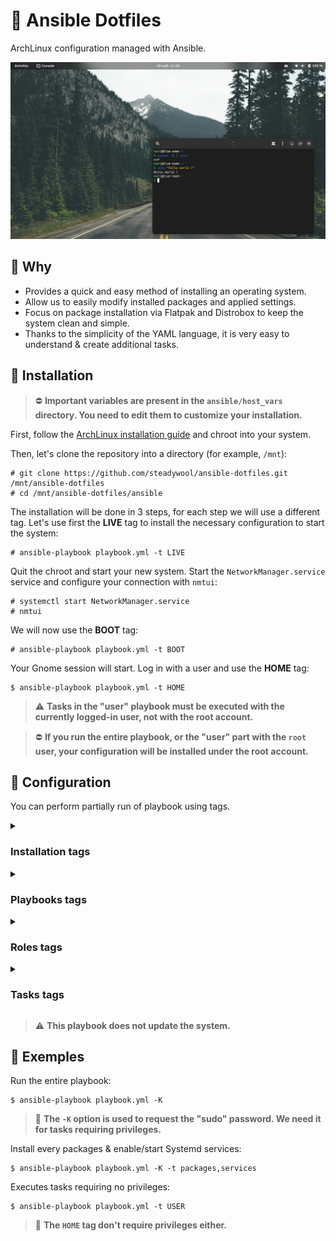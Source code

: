 # 🌸 Ansible Dotfiles

ArchLinux configuration managed with Ansible.

![](src/screenshot.png)

## 🛁 Why

- Provides a quick and easy method of installing an operating system.
- Allow us to easily modify installed packages and applied settings.
- Focus on package installation via Flatpak and Distrobox to keep the system clean and simple.
- Thanks to the simplicity of the YAML language, it is very easy to understand & create additional tasks.

## 🚀 Installation

> ⛔ **Important variables are present in the `ansible/host_vars` directory. You need to edit them to customize your installation.**

First, follow the [ArchLinux installation guide](https://wiki.archlinux.org/title/Installation_guide) and chroot into your system.

Then, let's clone the repository into a directory (for example, `/mnt`):
```
# git clone https://github.com/steadywool/ansible-dotfiles.git /mnt/ansible-dotfiles
# cd /mnt/ansible-dotfiles/ansible
```

The installation will be done in 3 steps, for each step we will use a different tag.
Let's use first the **LIVE** tag to install the necessary configuration to start the system:
```
# ansible-playbook playbook.yml -t LIVE
```

Quit the chroot and start your new system.
Start the `NetworkManager.service` service and configure your connection with `nmtui`:
```
# systemctl start NetworkManager.service
# nmtui
```

We will now use the **BOOT** tag:
```
# ansible-playbook playbook.yml -t BOOT
```

Your Gnome session will start. Log in with a user and use the **HOME** tag:
```
$ ansible-playbook playbook.yml -t HOME
```

> ⚠️ **Tasks in the "user" playbook must be executed with the currently logged-in user, not with the root account.**

> ⛔ **If you run the entire playbook, or the "user" part with the `root` user, your configuration will be installed under the root account.**

## 🔧 Configuration

You can perform partially run of playbook using tags.

<details>
    <summary><h3>Installation tags</h3></summary>
    <ul>
        <li>LIVE</li>
        <li>BOOT</li>
        <li>HOME</li>
    </ul>
</details>

<details>
    <summary><h3>Playbooks tags</h3></summary>
    <ul>
        <li>SYSTEM</li>
        <li>USER</li>
    </ul>
</details>

<details>
    <summary><h3>Roles tags</h3></summary>
    <ul>
        <li>packages</li>
        <li>locale</li>
        <li>boot</li>
        <li>users</li>
        <li>configuration</li>
        <li>services</li>
        <li>security</li>
        <li>gnome</li>
        <li>flatpak</li>
        <li>dotfiles</li>
    </ul>
</details>

<details>
    <summary><h3>Tasks tags</h3></summary>
    <ul>
        <li>install-packages</li>
        <li>remove-packages</li>
        <li>keymap</li>
        <li>language</li>
        <li>timezone</li>
        <li>bootloader</li>
        <li>kernel</li>
        <li>hostname</li>
        <li>sysctl</li>
        <li>firewalld</li>
        <li>sudo</li>
        <li>snapper</li>
        <li>usbguard</li>
    </ul>
</details>

> ⚠️ **This playbook does not update the system.**

## 📕 Exemples

Run the entire playbook:
```
$ ansible-playbook playbook.yml -K
```

> 📌 **The `-K` option is used to request the "sudo" password. We need it for tasks requiring privileges.**

Install every packages & enable/start Systemd services:
```
$ ansible-playbook playbook.yml -K -t packages,services
```

Executes tasks requiring no privileges:
```
$ ansible-playbook playbook.yml -t USER
```

> 📌 **The `HOME` tag don't require privileges either.**

